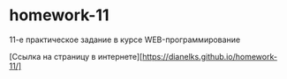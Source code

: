 # homework-11
11-е практическое задание в курсе WEB-программирование

[Ссылка на страницу в интернете][https://dianelks.github.io/homework-11/]
